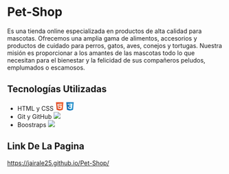 # Pet-Shop

Es una tienda online especializada en productos de alta calidad para mascotas. Ofrecemos una amplia gama de alimentos, accesorios y productos de cuidado para perros, gatos, aves, conejos y tortugas. Nuestra misión es proporcionar a los amantes de las mascotas todo lo que necesitan para el bienestar y la felicidad de sus compañeros peludos, emplumados o escamosos.

## Tecnologías Utilizadas

- HTML y CSS <img src="https://github.com/devicons/devicon/blob/master/icons/html5/html5-original.svg" alt="" width="20px"> <img src="https://github.com/devicons/devicon/blob/master/icons/css3/css3-original.svg" alt="" width="20px">
- Git y GitHub <img src="https://git-scm.com/images/logos/downloads/Git-Icon-1788C.png" style="width:23px;">
- Boostraps <img src="https://upload.wikimedia.org/wikipedia/commons/thumb/b/b2/Bootstrap_logo.svg/800px-Bootstrap_logo.svg.png" style="width:23px;">

## Link De La Pagina

https://jairale25.github.io/Pet-Shop/
